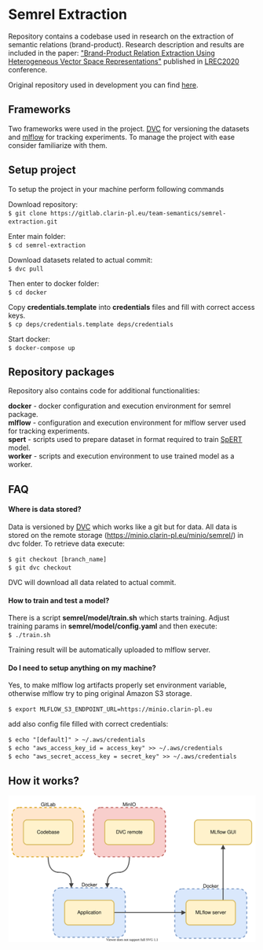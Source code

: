# Semrel Extraction
Repository contains a codebase used in research on the extraction of semantic relations (brand-product). 
Research description and results are included in the paper: 
["Brand-Product Relation Extraction Using Heterogeneous Vector Space Representations"](https://www.aclweb.org/anthology/2020.lrec-1.233.pdf) 
published in [LREC2020](https://lrec2020.lrec-conf.org/en/) conference.

Original repository used in development you can find [here](https://gitlab.clarin-pl.eu/team-semantics/semrel-extraction).   

## Frameworks
Two frameworks were used in the project. [DVC](https://dvc.org/doc) for versioning the datasets and [mlflow](https://mlflow.org/docs/latest/index.html) for tracking experiments.
To manage the project with ease consider familiarize with them.  

## Setup project

To setup the project in your machine perform following commands

Download repository: \
`$ git clone https://gitlab.clarin-pl.eu/team-semantics/semrel-extraction.git`

Enter main folder: \
`$ cd semrel-extraction`

Download datasets related to actual commit: \
`$ dvc pull`

Then enter to docker folder: \
`$ cd docker`

Copy __credentials.template__ into __credentials__ files and fill with correct access keys. \
`$ cp deps/credentials.template deps/credentials`

Start docker: \
`$ docker-compose up`


## Repository packages
Repository also contains code for additional functionalities:

__docker__ - docker configuration and execution environment for semrel package. \
__mlflow__ - configuration and execution environment for mlflow server used for tracking experiments. \
__spert__ - scripts used to prepare dataset in format required to train [SpERT](https://github.com/markus-eberts/spert) model. \
__worker__ - scripts and execution environment to use trained model as a worker.


## FAQ
#### Where is data stored?
Data is versioned by [DVC](https://dvc.org/doc) which works like a git but for data. 
All data is stored on the remote storage (https://minio.clarin-pl.eu/minio/semrel/) in dvc folder.
To retrieve data execute:  

`$ git checkout [branch_name]`  
`$ git dvc checkout`

DVC will download all data related to actual commit.  

#### How to train and test a model?
There is a script __semrel/model/train.sh__ which starts training. 
Adjust training params in __semrel/model/config.yaml__ and then execute:\
`$ ./train.sh`

Training result will be automatically uploaded to mlflow server.
   
#### Do I need to setup anything on my machine?
Yes, to make mlflow log artifacts properly set environment variable, 
otherwise mlflow try to ping original Amazon S3 storage.  

`$ export MLFLOW_S3_ENDPOINT_URL=https://minio.clarin-pl.eu`  

add also config file filled with correct credentials:

`$ echo "[default]" > ~/.aws/credentials`  
`$ echo "aws_access_key_id = access_key" >> ~/.aws/credentials`  
`$ echo "aws_secret_access_key = secret_key" >> ~/.aws/credentials`

## How it works?
![Project diagram](https://github.com/lkopocinski/semrel-extraction/blob/master/arch-diagram.svg)
